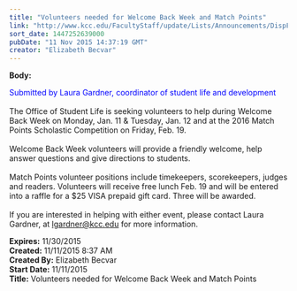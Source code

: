 ```yaml
---
title: "Volunteers needed for Welcome Back Week and Match Points"
link: "http://www.kcc.edu/FacultyStaff/update/Lists/Announcements/DispForm.aspx?ID=2076"
sort_date: 1447252639000
pubDate: "11 Nov 2015 14:37:19 GMT"
creator: "Elizabeth Becvar"
---
```


<div><b>Body:</b> <div class="ExternalClassDB9CC15184644A5E9D0484594DFC1B94"><p>​<span style="color:blue">Submitted by Laura Gardner, coordinator of student life and development</span><br /><br />The Office of Student Life is seeking volunteers to help during Welcome Back Week on Monday, Jan. 11 &amp; Tuesday, Jan. 12 and at the 2016 Match Points Scholastic Competition on Friday, Feb. 19.<br /><br />Welcome Back Week volunteers will provide a friendly welcome, help answer questions and give directions to students.<br /><br />Match Points volunteer positions include timekeepers, scorekeepers, judges and readers. Volunteers will receive free lunch Feb. 19 and will be entered into a raffle for a $25 VISA prepaid gift card. Three will be awarded.<br /><br />If you are interested in helping with either event, please contact Laura Gardner, at <a href="mailto:lgardner@kcc.edu">lgardner@kcc.edu</a> for more information. <br /></p></div></div>
<div><b>Expires:</b> 11/30/2015</div>
<div><b>Created:</b> 11/11/2015 8:37 AM</div>
<div><b>Created By:</b> Elizabeth Becvar</div>
<div><b>Start Date:</b> 11/11/2015</div>
<div><b>Title:</b> Volunteers needed for Welcome Back Week and Match Points</div>
